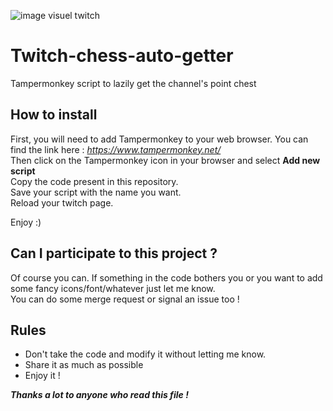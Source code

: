 ![image visuel twitch](https://github.com/Sieo/Twitch-chest-auto-getter/blob/main/visuel.png)

# Twitch-chess-auto-getter
Tampermonkey script to lazily get the channel's point chest

## How to install

First, you will need to add Tampermonkey to your web browser. You can find the link here : *https://www.tampermonkey.net/*  
Then click on the Tampermonkey icon in your browser and select **Add new script**  
Copy the code present in this repository.  
Save your script with the name you want.  
Reload your twitch page.  

Enjoy :)

## Can I participate to this project ?

Of course you can. If something in the code bothers you or you want to add some fancy icons/font/whatever just let me know.  
You can do some merge request or signal an issue too !

## Rules
- Don't take the code and modify it without letting me know.
- Share it as much as possible
- Enjoy it !

***Thanks a lot to anyone who read this file !***
